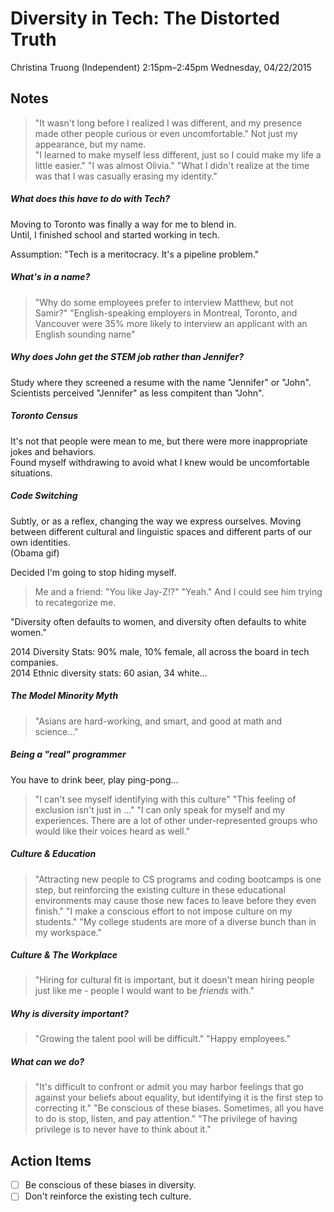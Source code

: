 # Diversity in Tech: The Distorted Truth
Christina Truong (Independent)
2:15pm–2:45pm Wednesday, 04/22/2015

## Notes
> "It wasn't long before I realized I was different, and my presence made other people curious or even uncomfortable."
Not just my appearance, but my name.  
> "I learned to make myself less different, just so I could make my life a little easier."
> "I was almost Olivia."
> "What I didn't realize at the time was that I was casually erasing my identity."

##### What does this have to do with Tech?
Moving to Toronto was finally a way for me to blend in.  
Until, I finished school and started working in tech.  

Assumption: "Tech is a meritocracy. It's a pipeline problem."  

##### What's in a name?
> "Why do some employees prefer to interview Matthew, but not Samir?"
    "English-speaking employers in Montreal, Toronto, and Vancouver were 35% more likely to interview an applicant with an English sounding name"

##### Why does John get the STEM job rather than Jennifer?
Study where they screened a resume with the name "Jennifer" or "John".  
Scientists perceived "Jennifer" as less compitent than "John".  

##### Toronto Census
It's not that people were mean to me, but there were more inappropriate jokes and behaviors.  
Found myself withdrawing to avoid what I knew would be uncomfortable situations.  

##### Code Switching
Subtly, or as a reflex, changing the way we express ourselves. Moving between different cultural and linguistic spaces and different parts of our own identities.  
(Obama gif)

Decided I'm going to stop hiding myself.  
> Me and a friend: "You like Jay-Z!?" "Yeah."
    And I could see him trying to recategorize me.

"Diversity often defaults to women, and diversity often defaults to white women."

2014 Diversity Stats: 90% male, 10% female, all across the board in tech companies.  
2014 Ethnic diversity stats: 60 asian, 34 white...

##### The Model Minority Myth
> "Asians are hard-working, and smart, and good at math and science..."

##### Being a "real" programmer
You have to drink beer, play ping-pong...  
> "I can't see myself identifying with this culture"
> "This feeling of exclusion isn't just in ..."
> "I can only speak for myself and my experiences. There are a lot of other under-represented groups who would like their voices heard as well."

##### Culture & Education
> "Attracting new people to CS programs and coding bootcamps is one step, but reinforcing the existing culture in these educational environments may cause those new faces to leave before they even finish."
> "I make a conscious effort to not impose culture on my students."
> "My college students are more of a diverse bunch than in my workspace."

##### Culture & The Workplace
> "Hiring for cultural fit is important, but it doesn't mean hiring people just like me - people I would want to be *friends* with."

##### Why is diversity important?
> "Growing the talent pool will be difficult."
> "Happy employees."

##### What can we do?
> "It's difficult to confront or admit you may harbor feelings that go against your beliefs about equality, but identifying it is the first step to correcting it."
> "Be conscious of these biases. Sometimes, all you have to do is stop, listen, and pay attention."
> "The privilege of having privilege is to never have to think about it."

## Action Items
* [ ] Be conscious of these biases in diversity.
* [ ] Don't reinforce the existing tech culture.
